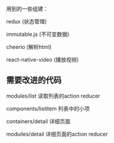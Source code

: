 用到的一些组建：

redux (状态管理)

immutable.js (不可变数据)

cheerio (解析html)

react-native-video (播放视频)


## 需要改进的代码

modules/list 读取列表的action reducer

components/listitem 列表中的小项

containers/detail 详细页面

moduiles/detail 详细页面的action reducer
